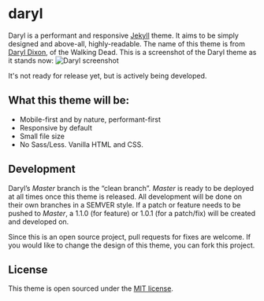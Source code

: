 # daryl
Daryl is a performant and responsive [Jekyll](http://jekyllrb.com) theme. It aims to be simply designed and above-all, highly-readable. The name of this theme is from [Daryl Dixon](http://walkingdead.wikia.com/wiki/Daryl_Dixon_(TV_Series)), of the Walking Dead. This is a screenshot of the Daryl theme as it stands now:
![Daryl screenshot](https://github.com/andrewcodes/daryl/blob/master/daryl-dev-screenshot.png)

It's not ready for release yet, but is actively being developed.

## What this theme will be:

- Mobile-first and by nature, performant-first
- Responsive by default
- Small file size
- No Sass/Less. Vanilla HTML and CSS.

## Development

Daryl’s *Master* branch is the “clean branch”. *Master* is ready to be deployed at all times once this theme is released. All development will be done on their own branches in a SEMVER style. If a patch or feature needs to be pushed to _Master_, a 1.1.0 (for feature) or 1.0.1 (for a patch/fix) will be created and developed on.

Since this is an open source project, pull requests for fixes are welcome. If you would like to change the design of this theme, you can fork this project.

## License

This theme is open sourced under the [MIT license](https://github.com/andrewcodes/daryl/blob/gh-pages/LICENSE).
